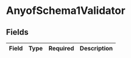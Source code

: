 # AnyofSchema1Validator


## Fields

| Field       | Type        | Required    | Description |
| ----------- | ----------- | ----------- | ----------- |